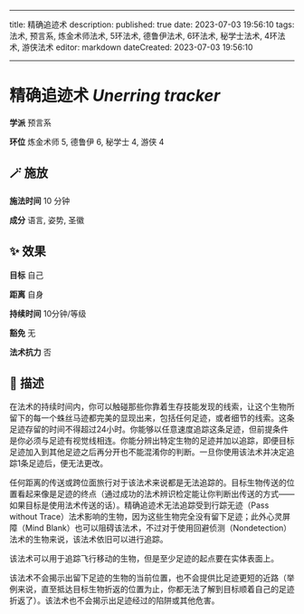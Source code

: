 
---
title: 精确追迹术
description: 
published: true
date: 2023-07-03 19:56:10
tags: 法术, 预言系, 炼金术师法术, 5环法术, 德鲁伊法术, 6环法术, 秘学士法术, 4环法术, 游侠法术
editor: markdown
dateCreated: 2023-07-03 19:56:10

---

# **精确追迹术** *Unerring tracker*

**学派** 预言系 

**环位** 炼金术师 5, 德鲁伊 6, 秘学士 4, 游侠 4

## 🪄 施放

**施法时间** 10 分钟

**成分** 语言, 姿势, 圣徽

## ✨ 效果 

**目标** 自己 

**距离** 自身  

**持续时间** 10分钟/等级 

**豁免** 无

**法术抗力** 否

## 📖 描述

在法术的持续时间内，你可以触碰那些你靠着生存技能发现的线索，让这个生物所留下的每一个蛛丝马迹都完美的显现出来，包括任何足迹，或者细节的线索。这条足迹存留的时间不得超过24小时。你能够以任意速度追踪这条足迹，但前提条件是你必须与足迹有视觉线相连。你能分辨出特定生物的足迹并加以追踪，即便目标足迹加入到其他足迹之后再分开也不能混淆你的判断。一旦你使用该法术并决定追踪1条足迹后，便无法更改。

任何距离的传送或跨位面旅行对于该法术来说都是无法追踪的。目标生物传送的位置看起来像是足迹的终点（通过成功的法术辨识检定能让你判断出传送的方式——如果目标是使用法术传送的话）。精确追迹术无法追踪受到行踪无迹（Pass without Trace）法术影响的生物，因为这些生物完全没有留下足迹；此外心灵屏障（Mind Blank）也可以阻碍该法术，不过对于使用回避侦测（Nondetection）法术的生物来说，该法术依旧可以进行追踪。

该法术可以用于追踪飞行移动的生物，但是至少足迹的起点要在实体表面上。

该法术不会揭示出留下足迹的生物的当前位置，也不会提供比足迹更短的近路（举例来说，直至抵达目标生物折返的位置为止，你都无法了解到目标顺着自己的足迹折返了）。该法术也不会揭示出足迹经过的陷阱或其他危害。
    